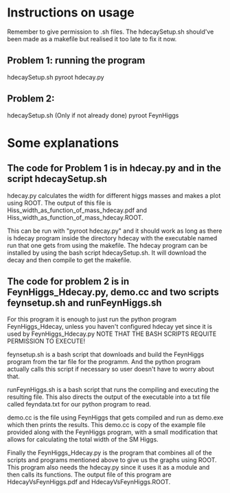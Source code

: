 # Instructions on usage

Remember to give permission to .sh files.
The hdecaySetup.sh should've been made as a makefile but realised it too late to fix it now.

## Problem 1: running the program

hdecaySetup.sh
pyroot hdecay.py



## Problem 2:

hdecaySetup.sh (Only if not already done)
pyroot FeynHiggs


# Some explanations

## The code for Problem 1 is in hdecay.py and in the script hdecaySetup.sh
hdecay.py calculates the width for different higgs masses and makes a plot using ROOT. 
The output of this file is Hiss_width_as_function_of_mass_hdecay.pdf and Hiss_width_as_function_of_mass_hdecay.ROOT.

This can be run with "pyroot hdecay.py" and it should work as long as there is hdecay program inside the directory hdecay with the executable named run that one gets from using the makefile.
The hdecay program can be installed by using the bash script hdecaySetup.sh. It will download the decay and then compile to get the makefile.



## The code for problem 2 is in FeynHiggs_Hdecay.py, demo.cc and two scripts feynsetup.sh and runFeynHiggs.sh

For this program it is enough to just run the python program FeynHiggs_Hdecay, unless you haven't configured hdecay yet since it is used by FeynHiggs_Hdecay.py
NOTE THAT THE BASH SCRIPTS REQUITE PERMISSION TO EXECUTE!

feynsetup.sh is a bash script that downloads and build the FeynHiggs program from the tar file for the programm.
And the python program actually calls this script if necessary so user doesn't have to worry about that.

runFeynHiggs.sh is a bash script that runs the compiling and executing the resulting file. 
This also directs the output of the executable into a txt file called feyndata.txt for our python program to read.

demo.cc is the file using FeynHiggs that gets compiled and run as demo.exe which then prints the results.
This demo.cc is copy of the example file provided along with the FeynHiggs program, with a small modification that allows for calculating the total width of the SM Higgs.

Finally the FeynHiggs_Hdecay.py is the program that combines all of the scripts and programs mentioned above to give us the graphs using ROOT.
This program also needs the hdecay.py since it uses it as a module and then calls its functions.
The output file of this program are HdecayVsFeynHiggs.pdf and HdecayVsFeynHiggs.ROOT.



